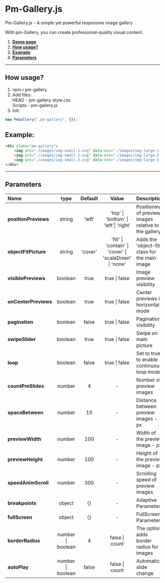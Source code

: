 # Pm-Gallery.js

Pm-Gallery.js - A simple yet powerful responsive image gallery

With pm-Gallery, you can create professional-quality visual content.

1. [**Demo page**](https://alekseevich-psk.github.io/pm-Gallery/dist)
2. [**How usage?**](#how-usage)
3. [**Example**](#example)
4. [**Parameters**](#parameters)

---

## How usage?

1. npm i pm-gallery
2. Add files: <br> HEAD - pm-gallery-style.css <br>
   Scripts - pm-gallery.js
3. Init:

```js
new PmGallery(".pm-gallery", {});
```

## Example:

```html
<div class="pm-gallery">
    <img src="./images/img-small-1.svg" data-src="./images/img-large-1.svg" alt="img" />
    <img src="./images/img-small-2.svg" data-src="./images/img-large-2.svg" alt="img" />
    <img src="./images/img-small-3.svg" data-src="./images/img-large-3.svg" alt="img" />
</div>
```

---

## Parameters

| Name                 |         type          | Default |                                  Value                                  | Description                                           |
| :------------------- | :-------------------: | :-----: | :---------------------------------------------------------------------: | :---------------------------------------------------- |
| **positionPreviews** |        string         | 'left'  |            'top' &#124; 'bottom' &#124; 'left'&#124; 'right'            | Positioning of preview images relative to the gallery |
| **objectFitPicture** |        string         | 'cover' | 'fill' &#124; 'contain' &#124; 'cover' &#124; 'scaleDown' &#124; 'none' | Adds the 'object-fit' class for the main image        |
| **visiblePreviews**  |        boolean        |  true   |                            true &#124; false                            | Image preview visibility                              |
| **onCenterPreviews** |        boolean        |  true   |                            true &#124; false                            | Center previews in horizontal mode                    |
| **pagination**       |        boolean        |  false  |                            true &#124; false                            | Pagination visibility                                 |
| **swipeSlider**      |        boolean        |  true   |                            true &#124; false                            | Swipe on main picture                                 |
| **loop**             |        boolean        |  false  |                            true &#124; false                            | Set to true to enable continuous loop mode            |
| **countPreSlides**   |        number         |    4    |                                    -                                    | Number of preview images                              |
| **spaceBetween**     |        number         |   10    |                                    -                                    | Distance between preview images - px                  |
| **previewWidth**     |        number         |   100   |                                    -                                    | Width of the preview image - px                       |
| **previewHeight**    |        number         |   100   |                                    -                                    | Height of the preview image - px                      |
| **speedAnimScroll**  |        number         |   300   |                                    -                                    | Scrolling speed of preview images                     |
| **breakpoints**      |        object         |   {}    |                                    -                                    | Adaptive Parameters                                   |
| **fullScreen**       |        object         |   {}    |                                    -                                    | FullScreen Parameters                                 |
| **borderRadius**     | number &#124; boolean |    4    |                           false &#124; count                            | The options adds border radius for images             |
| **autoPlay**         | number &#124; boolean |  false  |                           false &#124; count                            | Automatic slide change                                |
